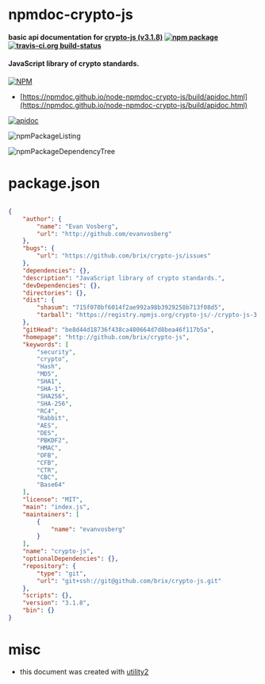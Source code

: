 # npmdoc-crypto-js

#### basic api documentation for  [crypto-js (v3.1.8)](http://github.com/brix/crypto-js)  [![npm package](https://img.shields.io/npm/v/npmdoc-crypto-js.svg?style=flat-square)](https://www.npmjs.org/package/npmdoc-crypto-js) [![travis-ci.org build-status](https://api.travis-ci.org/npmdoc/node-npmdoc-crypto-js.svg)](https://travis-ci.org/npmdoc/node-npmdoc-crypto-js)

#### JavaScript library of crypto standards.

[![NPM](https://nodei.co/npm/crypto-js.png?downloads=true&downloadRank=true&stars=true)](https://www.npmjs.com/package/crypto-js)

- [https://npmdoc.github.io/node-npmdoc-crypto-js/build/apidoc.html](https://npmdoc.github.io/node-npmdoc-crypto-js/build/apidoc.html)

[![apidoc](https://npmdoc.github.io/node-npmdoc-crypto-js/build/screenCapture.buildCi.browser.%252Ftmp%252Fbuild%252Fapidoc.html.png)](https://npmdoc.github.io/node-npmdoc-crypto-js/build/apidoc.html)

![npmPackageListing](https://npmdoc.github.io/node-npmdoc-crypto-js/build/screenCapture.npmPackageListing.svg)

![npmPackageDependencyTree](https://npmdoc.github.io/node-npmdoc-crypto-js/build/screenCapture.npmPackageDependencyTree.svg)



# package.json

```json

{
    "author": {
        "name": "Evan Vosberg",
        "url": "http://github.com/evanvosberg"
    },
    "bugs": {
        "url": "https://github.com/brix/crypto-js/issues"
    },
    "dependencies": {},
    "description": "JavaScript library of crypto standards.",
    "devDependencies": {},
    "directories": {},
    "dist": {
        "shasum": "715f070bf6014f2ae992a98b3929258b713f08d5",
        "tarball": "https://registry.npmjs.org/crypto-js/-/crypto-js-3.1.8.tgz"
    },
    "gitHead": "be8d44d18736f438ca480664d7d8bea46f117b5a",
    "homepage": "http://github.com/brix/crypto-js",
    "keywords": [
        "security",
        "crypto",
        "Hash",
        "MD5",
        "SHA1",
        "SHA-1",
        "SHA256",
        "SHA-256",
        "RC4",
        "Rabbit",
        "AES",
        "DES",
        "PBKDF2",
        "HMAC",
        "OFB",
        "CFB",
        "CTR",
        "CBC",
        "Base64"
    ],
    "license": "MIT",
    "main": "index.js",
    "maintainers": [
        {
            "name": "evanvosberg"
        }
    ],
    "name": "crypto-js",
    "optionalDependencies": {},
    "repository": {
        "type": "git",
        "url": "git+ssh://git@github.com/brix/crypto-js.git"
    },
    "scripts": {},
    "version": "3.1.8",
    "bin": {}
}
```



# misc
- this document was created with [utility2](https://github.com/kaizhu256/node-utility2)
